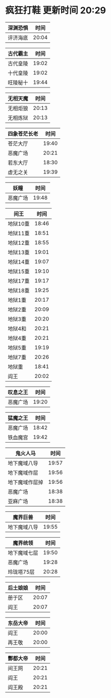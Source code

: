 # 疯狂打鞋 更新时间 20:29

| 深渊恐惧   | 时间    |
|--------|-------|
| 评济海底 | 20:04 |

| 古代霸主   | 时间    |
|--------|-------|
| 古代皇陵 | 19:02 |
| 十代皇陵 | 19:02 |
| 旺陵秘十 | 19:44 |

| 无相天魔   | 时间    |
|--------|-------|
| 无相炬狼 | 20:13 |
| 无相炼狱 | 20:13 |

| 四象苍茫长老   | 时间    |
|--------|-------|
| 苍茫大厅 | 19:40 |
| 恶魔广场 | 20:21 |
| 若东大厅 | 18:30 |
| 虚无之关 | 19:39 |

| 妖瞳   | 时间    |
|--------|-------|
| 恶魔广场 | 19:48 |

| 间王   | 时间    |
|--------|-------|
| 地狱10重 | 18:46 |
| 地狱11重 | 18:51 |
| 地狱12重 | 18:55 |
| 地狱13重 | 19:01 |
| 地狱14重 | 19:07 |
| 地狱15重 | 19:10 |
| 地狱17重 | 19:17 |
| 地狱18重 | 19:25 |
| 地狱1重 | 20:17 |
| 地狱2重 | 20:09 |
| 地狱3重 | 20:20 |
| 地狱4和 | 20:21 |
| 地狱4重 | 20:21 |
| 地狱5重 | 19:19 |
| 地狱7重 | 20:26 |
| 地狱重 | 18:41 |
| 阎王 | 20:02 |

| 叹息之王   | 时间    |
|--------|-------|
| 恶魔广场 | 19:20 |

| 猛魔之王   | 时间    |
|--------|-------|
| 恶魔广场 | 18:42 |
| 铁血魔宫 | 19:42 |

| 鬼火人马   | 时间    |
|--------|-------|
| 地下魔域八导 | 19:57 |
| 地下魔域作层 | 19:56 |
| 地下魔域作层掉 | 19:56 |
| 恶魔广场 | 18:38 |
| 亚麻广场 | 18:38 |

| 魔界巨兽   | 时间    |
|--------|-------|
| 地下魔域八导 | 19:55 |

| 魔界统领   | 时间    |
|--------|-------|
| 地下魔域七层 | 19:50 |
| 恶魔广场 | 19:28 |
| 玲珑塔75层 | 20:28 |

| 后土娘娘   | 时间    |
|--------|-------|
| 册于区 | 20:07 |
| 阎王 | 20:07 |

| 东岳大帝   | 时间    |
|--------|-------|
| 阎王 | 20:00 |
| 再王敬 | 20:00 |

| 酆都大帝   | 时间    |
|--------|-------|
| 间王网 | 20:21 |
| 阎王 | 20:21 |
| 阎王殿 | 20:21 |